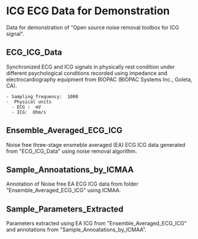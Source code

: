# ICG ECG Data for Demonstration 
  
Data for demonstration of "Open source noise removal toolbox for ICG signal".
  
## ECG_ICG_Data

Synchronized ECG and ICG signals in physically rest condition under different psychological conditions recorded using impedance and electrocardiography equipment from BIOPAC (BIOPAC Systems Inc., Goleta, CA).

    - Sampling frequency:  1000
    -  Physical units
      - ECG :  mV
      - ICG:  Ohm/s

## Ensemble_Averaged_ECG_ICG
  
Noise free three-stage ensmeble averaged (EA) ECG ICG data generated from "ECG_ICG_Data" using noise removal algorithm.
  
## Sample_Annoatations_by_ICMAA
  
Annotation of Noise free EA ECG ICG data from folder "Ensemble_Averaged_ECG_ICG" using ICMAA.
  
## Sample_Parameters_Extracted
  
Parameters extracted using EA ICG from "Ensemble_Averaged_ECG_ICG" and annotations from "Sample_Annoatations_by_ICMAA".
 
